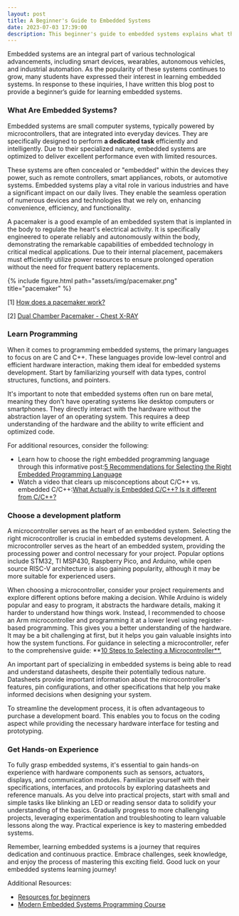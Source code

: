 ```yaml
---
layout: post
title: A Beginner's Guide to Embedded Systems
date: 2023-07-03 17:39:00
description: This beginner's guide to embedded systems explains what they are, why they matter, and provides programming tips, guidance on choosing a microcontroller, and advice for getting hands-on experience.
---
```

Embedded systems are an integral part of various technological advancements, including smart devices, wearables, autonomous vehicles, and industrial automation. As the popularity of these systems continues to grow, many students have expressed their interest in learning embedded systems. In response to these inquiries, I have written this blog post to provide a beginner’s guide for learning embedded systems.

### What Are Embedded Systems?

Embedded systems are small computer systems, typically powered by microcontrollers, that are integrated into everyday devices. They are specifically designed to perform **a dedicated task** efficiently and intelligently. Due to their specialized nature, embedded systems are optimized to deliver excellent performance even with limited resources.

These systems are often concealed or "embedded" within the devices they power, such as remote controllers, smart appliances, robots, or automotive systems. Embedded systems play a vital role in various industries and have a significant impact on our daily lives. They enable the seamless operation of numerous devices and technologies that we rely on, enhancing convenience, efficiency, and functionality.

A pacemaker is a good example of an embedded system that is implanted in the body to regulate the heart's electrical activity. It is specifically engineered to operate reliably and autonomously within the body, demonstrating the remarkable capabilities of embedded technology in critical medical applications. Due to their internal placement, pacemakers must efficiently utilize power resources to ensure prolonged operation without the need for frequent battery replacements.

{% include figure.html path="assets/img/pacemaker.png" title="pacemaker"  %}

[1] [How does a pacemaker work?](https://www.bhf.org.uk/informationsupport/heart-matters-magazine/medical/how-does-a-pacemaker-work)

[2] [Dual Chamber Pacemaker - Chest X-RAY](https://johnsonfrancis.org/professional/dual-chamber-pacemaker-chest-x-ray/)

### Learn Programming

When it comes to programming embedded systems, the primary languages to focus on are C and C++. These languages provide low-level control and efficient hardware interaction, making them ideal for embedded systems development. Start by familiarizing yourself with data types, control structures, functions, and pointers.

It's important to note that embedded systems often run on bare metal, meaning they don't have operating systems like desktop computers or smartphones. They directly interact with the hardware without the abstraction layer of an operating system. This requires a deep understanding of the hardware and the ability to write efficient and optimized code.

For additional resources, consider the following:

- Learn how to choose the right embedded programming language through this informative post:[5 Recommendations for Selecting the Right Embedded Programming Language](https://www.beningo.com/5-recommendations-for-selecting-the-right-embedded-programming-langauge/)
- Watch a video that clears up misconceptions about C/C++ vs. embedded C/C++:[What Actually is Embedded C/C++? Is it different from C/C++?](https://www.youtube.com/watch?v=KQBBWvY-s0o&ab_channel=JacobSorber)

### Choose a development platform

A microcontroller serves as the heart of an embedded system. Selecting the right microcontroller is crucial in embedded systems development. A microcontroller serves as the heart of an embedded system, providing the processing power and control necessary for your project. Popular options include STM32, TI MSP430, Raspberry Pico, and Arduino, while open source RISC-V architecture is also gaining popularity, although it may be more suitable for experienced users.

When choosing a microcontroller, consider your project requirements and explore different options before making a decision. While Arduino is widely popular and easy to program, it abstracts the hardware details, making it harder to understand how things work. Instead, I recommended to choose an Arm microcontroller and programming it at a lower level using register-based programming. This gives you a better understanding of the hardware. It may be a bit challenging at first, but it helps you gain valuable insights into how the system functions. For guidance in selecting a microcontroller, refer to the comprehensive guide: **[10 Steps to Selecting a Microcontroller**.](https://community.arm.com/arm-community-blogs/b/embedded-blog/posts/10-steps-to-selecting-a-microcontroller)

An important part of specializing in embedded systems is being able to read and understand datasheets, despite their potentially tedious nature. Datasheets provide important information about the microcontroller's features, pin configurations, and other specifications that help you make informed decisions when designing your system.

To streamline the development process, it is often advantageous to purchase a development board. This enables you to focus on the coding aspect while providing the necessary hardware interface for testing and prototyping.

### Get Hands-on Experience

To fully grasp embedded systems, it's essential to gain hands-on experience with hardware components such as sensors, actuators, displays, and communication modules. Familiarize yourself with their specifications, interfaces, and protocols by exploring datasheets and reference manuals. As you delve into practical projects, start with small and simple tasks like blinking an LED or reading sensor data to solidify your understanding of the basics. Gradually progress to more challenging projects, leveraging experimentation and troubleshooting to learn valuable lessons along the way. Practical experience is key to mastering embedded systems.

Remember, learning embedded systems is a journey that requires dedication and continuous practice. Embrace challenges, seek knowledge, and enjoy the process of mastering this exciting field. Good luck on your embedded systems learning journey!

Additional Resources:

- [Resources for beginners](https://embeddedartistry.com/beginners/)
- [Modern Embedded Systems Programming Course](https://www.youtube.com/playlist?list=PLPW8O6W-1chwyTzI3BHwBLbGQoPFxPAPM)